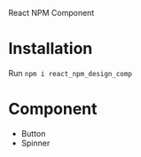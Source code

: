 React NPM Component

# Installation

Run `npm i react_npm_design_comp`

# Component

- Button
- Spinner
